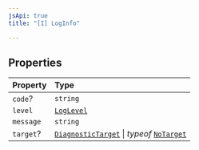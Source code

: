 ```yaml
---
jsApi: true
title: "[I] LogInfo"

---
```

## Properties

| Property | Type |
| :------ | :------ |
| `code`? | `string` |
| `level` | [`LogLevel`](Type.LogLevel.md) |
| `message` | `string` |
| `target`? | [`DiagnosticTarget`](Type.DiagnosticTarget.md) \| *typeof* [`NoTarget`](Variable.NoTarget.md) |
